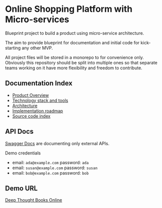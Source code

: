 # Online Shopping Platform with Micro-services 

Blueprint project to build a product using micro-service architecture. 

The aim to provide blueprint for documentation and initial code for kick-starting any other MVP.

All project files will be stored in a monorepo to for convenience only. Obviously this repository should be split into 
multiple ones so that separate teams working on it have more flexibility and freedom to contribute.

## Documentation Index
- [Product Overview](./documentation/overview/index.md)
- [Technology stack and tools](./documentation/architecture/stack.md)
- [Architecture](./documentation/architecture/index.md)
- [Implementation roadmap](./documentation/roadmap/index.md)
- [Source code index](./source-code/)
## API Docs

[Swagger Docs](http://deep-thought-lb-1741409573.eu-central-1.elb.amazonaws.com/swagger-ui/) are documenting only external APIs. 

Demo credentials
- email: `ada@example.com` password: `ada`
- email: `susan@example.com` password: `susan`
- email: `bob@example.com` password: `bob`


## Demo URL
[Deep Thought Books Online](http://deep-thought-lb-1741409573.eu-central-1.elb.amazonaws.com/)

